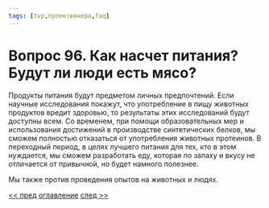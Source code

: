 ```yaml
---
tags: [tvp,проектвенера,faq]
---
```

# Вопрос 96. Как насчет питания? Будут ли люди есть мясо?

Продукты питания будут предметом личных предпочтений. Если научные исследования покажут, что употребление в пищу животных продуктов вредит здоровью, то результаты этих исследований будут доступны всем. Со временем, при помощи образовательных мер и использования достижений в производстве синтетических белков, мы сможем полностью отказаться от употребления животных протеинов. В переходный период, в целях лучшего питания для тех, кто в этом нуждается, мы сможем разработать еду, которая по запаху и вкусу не отличается от привычной, но будет намного полезнее.

Мы также против проведения опытов на животных и людях.

[<< пред](Вопрос%2095.%20Как%20обучение,%20сотрудничество%20и%20здоровый%20образ%20жизни%20будут%20встроены%20в%20новую%20систему.md) [оглавление](FAQ%20%D0%BF%D0%BE%20%D0%BF%D1%80%D0%BE%D0%B5%D0%BA%D1%82%D1%83%20%C2%AB%D0%92%D0%B5%D0%BD%D0%B5%D1%80%D0%B0%C2%BB.md) [след >>](Вопрос%2097.%20Что%20делать%20с%20наркоманами%20и%20алкоголиками.md)
